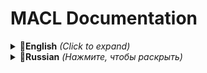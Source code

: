 # MACL Documentation

<details>
  <summary><strong>🔶English</strong> <i>(Click to expand)</i></summary>

# MACL - Minimal Analyze Configuration Language



</details>

<details>
  <summary><strong>🔶Russian</strong> <i>(Нажмите, чтобы раскрыть)</i></summary>

# MACL - Минимальный Язык Анализа для Конфигурации

## Для чего он нужен?

MACL был изначально задуман как анализ конфигураций покупок извне, но по итогу превратился в комактный
вариант записи конфигурации для абсолютно различных работ. Также можно сказать, что он является аналагом
.json, .yaml, .csv и других форматов записи данных.

```
❕Файл MACL имеет расширение .macld, где "d" - data.
```
<br>
<details>
  <summary><strong>🔶Семантика</strong></summary>

## Семантика языка
### 🔸Типы данных
  - <i>#</i> - автоданные
  - ABC - строка
  - 123 - числа
  - F# - формат
  - 00-00-00 - время или дата
  - E - элемент массива

### 🔸Типы расширения данных
  - L<#> - список
  - D<#.#> - именованный список
  - C<#> - цепочка данных

### 🔸Типы блоков
  - == - блок конфигурации
  - [] - блок данных
  - {} - блок списка
  - /// - отступ (любое количество)

### 🔸Экстенд-методы (для внешного общения с другими программами)
  - [Module] - модуль
  - [Formula] - формула (блок модуля)
  - [In-Data] - ввод данных (блок модуля)
  - [Out-Data] - вывод анилиза данных (блок модуля)
  - [Automodule] - <strong><i>в разработке</i></strong>

```
❕Как видите семантика языка максимально проста и компактна.
```

</details>

<details>
  <summary><strong>🔶Синтаксис</strong></summary>

## Синтаксис языка
### 🔸Конфигурация начинается:
  - с блока конфигурации
```
== Имя
```
  - далее данные
```
[#] Имя: Данные
[L<#>] Имя: { Данные1, Данные2 }
[D<#.#>] Имя: { Данные.1, Данные.2 }
[C<#>] Имя: Данные1.Данные2.Данные3
```
  - у MACL нет типизации на пробелы и отступы, поэтому запись может выглядеть так
```
[#]
  Имя: Данные
[L<#>]
  Имя: { Данные1, Данные2 }
[D<#.#>]
  Имя: { Данные.1, Данные.2 }
[C<#>]
  Имя: Данные1.Данные2.Данные3
```
  - MACL поддерживает более краткую запись данных, если они однотипные
```
[#]
  Имя: Данные
[L<#>]
  Имя1: { Данные1, Данные2 }
  Имя2: { Данные1, Данные2 }
  Имя3: { Данные1, Данные2 }
```
  - полная запись на MACL выглядит так
```
== Покупки

[ABC]
  Имя: Выгодное_Предложение
[123]
  ID: 39909

[L<ABC>]
  Товар: { Монеты, Кристаллы, Купюры }
  Бонусы: { Лазерный пистолет, Лазерные очки }
[L<D<123.F#-ISO4217>>]
  Цена: { 50.RUB, 20.USD }
[C<ABC>]
  UI: В_игре.Баннер.Кнопка
```
  - вместо данных можно использовать автоданные, но надо учитывать, что типизация остается и использовать любой тип данных
в блоке данных нельзя
```
== Покупки

[#]
  Имя: Выгодное_Предложение
[#]
  ID: 39909

[#]
  Товар: { Монеты, Кристаллы, Купюры }
  Бонусы: { Лазерный пистолет, Лазерные очки }
[#]
  Цена: { 50.RUB, 20.USD }
[#]
  UI: В_игре.Баннер.Кнопка
```
  - в MACL есть поддержка массивов, все что идет от блока конфигурации является как первый элемент массива (неявно)
```
== Покупки

[E]
  [#]
    Товар: { Монеты, Кристаллы, Купюры }
    Бонусы: { Лазерный пистолет, Лазерные очки }
  [#]
    Цена: { 50.RUB, 20.USD }
  [#]
    UI: В_игре.Баннер.Кнопка
[E]
  [#]
    Товар: { Монеты, Кристаллы, Купюры }
    Бонусы: { Лазерный пистолет, Лазерные очки }
  [#]
    Цена: { 50.RUB, 20.USD }
  [#]
    UI: В_игре.Баннер.Кнопка
```  

### 🔸Ключевое слово в MACL
```
NON
```
  - можно указать явно, что данные не имеют значения
```
[#]
    Цена: NON
```
  - можно упростить и оставить поле пустым
```
[#]
    Цена:
```

### 🔸<i>#</i> - автоданные нужны для упрощения написания данных, где принимающая сторона должна иметь поддержку анализа автоданных и преобразования в тип данных.

### 🔸[123] - для записи числовых значений, есть пару нюансов и ключевых слов для данного типа данных
  - целочисленное число
```
[123]
  Цена: 200
```
  - число с плавующей запятой
```
[123]
  Цена: 200.50F
  Цена: 200.50f
```
  - ключевое слово ZERO - явно указать обнуление числа
```
[D<ABC.123>]
  Товар: Монеты.ZERO 
```
  - ключевое слово SINGLE - явно указать единственное значение
```
[D<ABC.123>]
  Товар: Монеты.SINGLE 
```
  - ключевое слово MAX - явно указать максимальное значение чего либо
```
[D<ABC.123>]
  Товар: Монеты.MAX
```
  - ключевое слово RANDOM - если у числа нет точного значения
```
[D<ABC.123>]
  Товар: Монеты.RANDOM
```

### 🔸[F#] - формат служит задокументированным списком значений-констант (является строкой)
  - можно явно указать формат
```
[D<123.F#-ISO4217>] (Формат валюты)
  Цена: 200.USD
```
  - можно упростить запись без уточнения формата
```
[D<123.F#>]
  Цена: 200.USD
```

### 🔸[00-00-00] - формат для даты и времени
```
[00-00-00]
  Время: 02-04-40 (h.m.s)
  Дата: 05-02-2025 (d.m.y)
```

### 🔸[L<#>] - список для данных
  - полная запись блока
```
[L<#>]
[L<ABC>]
```
  - упрощенная запись блока
```
[L>#]
[L>ABC]
```
  - полная запись значений
```
[L<#>]
  Товар: { Книга, Стол, Ручка }
```
  - упрощенная запись значений
```
[L>#]
  Товар: Книга, Стол, Ручка
```
  - максимально компактная запись
```
[#]
  Товар: { Книга, Стол, Ручка }
[#]
  Товар: Книга, Стол, Ручка
```

### 🔸[D<#.#>] - именованный список для двух данных, удобно им описывать цены с валютой, количество вещей и остальное
  - полная запись блока
```
[D<#.#>]
[D<ABC.123>]
```
  - упрощенная запись блока
```
[D>#.#]
[D>ABC.123]
```
  - обычная запись одного значения
```
[D<#.#>]
  Товар: Книга.20
```
  - запись со списком
```
[L<D<ABC.123>>]
  Товар: { Книга.20, Стол.5, Ручка.60 }
[L<D#.#>>]
  Товар: { Книга.20, Стол.5, Ручка.60 }
[L>D>ABC.123]
  Товар: { Книга.20, Стол.5, Ручка.60 }
[L>D>#.#]
  Товар: { Книга.20, Стол.5, Ручка.60 }
[#]
  Товар: Книга.20, Стол.5, Ручка.60
```

### 🔸[C<#>] - цепочка данных требуется там, где надо описать вложения или иерархию. Нюанс в том, что можно строить вложение любым способом даже в контексте одной конфигурации
  - запись
```
[C<ABC>]
  UI: Меню.Панель.Кнопка
```
  - упрощенная запись
```
[C>#]
  UI: Меню.Панель.Кнопка
```
  - список <i>(для очень специфичных работ)</i>
```
[L>C>#]
  UI: { Меню.Панель.Кнопка, Кнопка.Цветная.Объемная }
```
  - компактная запись (если значений больше 2)
```
[#]
  UI: Меню.Панель.Кнопка, Кнопка.Цветная.Объемная
```
  - компактная, явная запись
```
[C>#]
  UI: Меню.Панель.Кнопка, Кнопка.Цветная.Объемная
```

</details> 

<details>
  <summary><strong>🔶Автозапись</strong></summary>
  
```
❕Фишкой MACL является - Автозапись, позволяющая писать конфигурацию максимально компактно, насколько это возможно
```

## Синтаксис автозаписи
### 🔸Пример
  - полная запись
```
== Покупки

[ABC]
  Имя: Выгодное_Предложение

[L<ABC>]
  Товар: { Монеты, Кристаллы, Купюры }
  Бонусы: { Лазерный пистолет, Лазерные очки }
[L<D<123.F#-ISO4217>>]
  Цена: { 50.RUB, 20.USD }
[C<ABC>]
  UI: В_игре.Баннер.Кнопка
```
  - полная автозапись
```
== Конфигурация: Покупки (можно добавить первое имя для блока конфигурации)

Имя: Выгодное_Предложение

Товар: { Монеты, Кристаллы, Купюры }
Бонусы: { Лазерный пистолет, Лазерные очки }
Цена: { 50.RUB, 20.USD }
UI: В_игре.Баннер.Кнопка (тот же принцип, [C>#] определяется когда больше 2 вложений)
```
  - упрощенная автозапись
```
== Покупки

Имя: Выгодное_Предложение

Товар: Монеты, Кристаллы, Купюры
Бонусы: Лазерный пистолет, Лазерные очки
Цена: 50.RUB, 20.USD
UI: В_игре.Баннер.Кнопка
```
  - максимально компактная автозапись
```
== Покупки
-Выгодное_Предложение (- неявно указать имя и [E] (элемент массива))
Товар:Монеты,Кристаллы,Купюры
Бонусы:Лазерный пистолет,Лазерные очки
Цена:50.RUB,20.USD
UI:В_игре.Баннер.Кнопка
```
  - максимально компактная автозапись на английском языке в стиле MACL
```
==purchase
-advantageousOffer
pur:money,crystals,banknotes
bns:laserGun,laserGlasses
buy:50.RUB,20.USD
gui:ingame.banner.button
```
  
</details>

<details>
  <summary><strong>🔶Стиль записи MACL</strong></summary>
  
##  Стиль записи MACL
### 🔸Я привела вас к тому, за что я полюбила MACL, за его максимальную компактность. Покажу основные принципы стиля записи:
  - используем английский язык как универсалный выбор, хотя можно именовать и записывать на абсолютно любом языке
  - для имен дается 3 символа, чтобы за счет длин строк сделать визуальное разделение без использования других символов
  - по возможности убераем все пробелы и отступы
  - есть 3 вида стиля автозаписи
```
==config:purchase

nam:classicOffer
pur:money
bns:NON
buy:35.RUB,10.USD
gui:ingame.banner.button
                              //(пробел для явного указания массива, можно и без него, но хуже читабельность)
nam:advantageousOffer
pur:money,crystals,banknotes
bns:laserGun,laserGlasses
buy:50.RUB,20.USD
gui:ingame.banner.button
```
```
==config:purchase
-nam:classicOffer
pur:money
bns:NON
buy:35.RUB,10.USD
gui:ingame.banner.button
-nam:advantageousOffer
pur:money,crystals,banknotes
bns:laserGun,laserGlasses
buy:50.RUB,20.USD
gui:ingame.banner.button
```
```
==purchase
-classicOffer
pur:money
bns:NON
buy:35.RUB,10.USD
gui:ingame.banner.button
-advantageousOffer
pur:money,crystals,banknotes
bns:laserGun,laserGlasses
buy:50.RUB,20.USD
gui:ingame.banner.button
```
  - настоящий пример
```
==purchase

-antiHeightDamage
gui:ingame.scene.spawnpoint.interactive.3dmodel.fullscreen.fullmade.buttons.edge.colorful
pur:premiumBooster.SINGLE
buy:49.YAN
ext:yellowColor

-generateDynamite
gui:ingame.scene.spawnpoint.interactive.3dmodel.fullscreen.fullmade.buttons.edge.colorful
pur:premiumBooster.SINGLE
buy:249.YAN
ext:yellowColor, mostExpensive

-adsOff
gui:ingame.scene.spawnpoint.interactive.3dmodel.fullscreen.fullmade.buttons.edge.colorful
pur:premiumPurchase.SINGLE 
buy:49.YAN
ext:yellowColor
```

</details>

<details>
  <summary><strong>🔶API C#</strong></summary>

<strong><i>В разработке...</i></strong>
  
</details>

</details>
